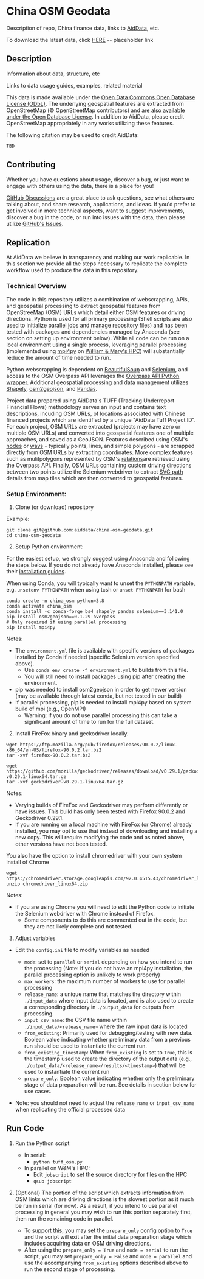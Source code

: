 # China OSM Geodata

Description of repo, China finance data, links to [AidData](https://www.aiddata.org/), etc.

To download the latest data, click [HERE](https://github.com/aiddata/china-osm-geodata/blob/master/README.md) -- placeholder link


## Description

Information about data, structure, etc

Links to data usage guides, examples, related material


This data is made available under the [Open Data Commons Open Database License (ODbL)](https://opendatacommons.org/licenses/odbl/summary/). The underlying geospatial features are extracted from OpenStreetMap (© OpenStreetMap contributors) and [are also available under the Open Database License](https://www.openstreetmap.org/copyright). In addition to AidData, please credit OpenStreetMap appropriately in any works utilizing these features.

The following citation may be used to credit AidData:
```
TBD
```


## Contributing

Whether you have questions about usage, discover a bug, or just want to engage with others using the data, there is a place for you!

[GitHub Discussions](https://github.com/aiddata/china-osm-geodata/discussions) are a great place to ask questions, see what others are talking about, and share research, applications, and ideas. If you'd prefer to get involved in more technical aspects, want to suggest improvements, discover a bug in the code, or run into issues with the data, then please utilize [GitHub's Issues](https://github.com/aiddata/china-osm-geodata/issues).



## Replication

At AidData we believe in transparency and making our work replicable. In this section we provide all the steps necessary to replicate the complete workflow used to produce the data in this repository.


### Technical Overview

The code in this repository utilizes a combination of webscrapping, APIs, and geospatial processing to extract geospatial features from OpenStreeMap (OSM) URLs which detail either OSM features or driving directions. Python is used for all primary processing (Shell scripts are also used to initialize parallel jobs and manage repository files) and has been tested with packages and dependencies managed by Anaconda (see section on setting up environment below). While all code can be run on a local environment using a single process, leveraging parallel processing (implemented using [mpi4py](https://github.com/mpi4py/mpi4py) on [William & Mary's HPC](https://www.wm.edu/offices/it/services/researchcomputing/atwm/index.php)) will substantially reduce the amount of time needed to run.

Python webscrapping is dependent on [BeautifulSoup](https://www.crummy.com/software/BeautifulSoup/bs4/doc/) and [Selenium](https://selenium-python.readthedocs.io/), and access to the OSM Overpass API leverages the [Overpass API Python wrapper](https://github.com/mvexel/overpass-api-python-wrapper). Additional geospatial processing and data management utilizes [Shapely](https://shapely.readthedocs.io/en/stable/manual.html), [osm2geojson](https://github.com/aspectumapp/osm2geojson), and [Pandas](https://pandas.pydata.org/).

Project data prepared using AidData's TUFF (Tracking Underreport Financial Flows) methodology serves an input and contains text descriptions, incuding OSM URLs, of locations associated with Chinese financed projects which are identified by a unique "AidData Tuff Project ID". For each project, OSM URLs are extracted (projects may have zero or multiple OSM URLs) and converted into geospatial features one of multiple approaches, and saved as a GeoJSON. Features described using OSM's [nodes](https://wiki.openstreetmap.org/wiki/Node) or [ways](https://wiki.openstreetmap.org/wiki/Way) - typically points, lines, and simple polygons - are scrapped directly from OSM URLs by extracting coordinates. More complex features such as mulitpolygons represented by OSM's [relations](https://wiki.openstreetmap.org/wiki/Relation)are retrieved using the Overpass API. Finally, OSM URLs containing custom driving directions between two points utilize the Selenium webdriver to extract [SVG path](https://www.w3.org/TR/SVG/paths.html) details from map tiles which are then converted to geospatial features.


### Setup Environment:

1. Clone (or download) repository

Example:
```
git clone git@github.com:aiddata/china-osm-geodata.git
cd china-osm-geodata
```

2. Setup Python environment:

For the easiest setup, we strongly suggest using Anaconda and following the steps below. If you do not already have Anaconda installed, please see their [installation guides](https://docs.anaconda.com/anaconda/install/index.html).

When using Conda, you will typically want to unset the `PYTHONPATH` variable, e.g. `unsetenv PYTHONPATH` when using tcsh or `unset PYTHONPATH` for bash

```
conda create -n china_osm python=3.8
conda activate china_osm
conda install -c conda-forge bs4 shapely pandas selenium==3.141.0
pip install osm2geojson==0.1.29 overpass
# Only required if using parallel processing
pip install mpi4py
```

Notes:
- The `environment.yml` file is available with specific versions of packages installed by Conda if needed (specific Selenium version specified above).
    - Use `conda env create -f environment.yml` to builds from this file.
    - You will still need to install packages using pip after creating the environment.
- pip was needed to install osm2geojson in order to get newer version (may be available through latest conda, but not tested in our build)
- If parallel processing, pip is needed to install mpi4py based on system build of mpi (e.g., OpenMPI)
    - Warning: if you do not use parallel processing this can take a significant amount of time to run for the full dataset.


2. Install FireFox binary and geckodriver locally.

```
wget https://ftp.mozilla.org/pub/firefox/releases/90.0.2/linux-x86_64/en-US/firefox-90.0.2.tar.bz2
tar -xvf firefox-90.0.2.tar.bz2

wget https://github.com/mozilla/geckodriver/releases/download/v0.29.1/geckodriver-v0.29.1-linux64.tar.gz
tar -xvf geckodriver-v0.29.1-linux64.tar.gz
```
Notes:
- Varying builds of FireFox and Geckodriver may perform differently or have issues. This build has only been tested with Firefox 90.0.2 and Geckodriver 0.29.1.
- If you are running on a local machine with FireFox (or Chrome) already installed, you may opt to use that instead of downloading and installing a new copy. This will require modifying the code and as noted above, other versions have not been tested.


You also have the option to install chromedriver with your own system install of Chrome
```
wget https://chromedriver.storage.googleapis.com/92.0.4515.43/chromedriver_linux64.zip
unzip chromedriver_linux64.zip
```
Notes:
- If you are using Chrome you will need to edit the Python code to initiate the Selenium webdriver with Chrome instead of Firefox.
    - Some components to do this are commented out in the code, but they are not likely complete and not tested.


3. Adjust variables

- Edit the `config.ini` file to modify variables as needed
    - `mode`: set to `parallel` or `serial` depending on how you intend to run the processing (Note: if you do not have an mpi4py installation, the parallel processing option is unlikely to work properly)
    - `max_workers`: the maximum number of workers to use for parallel processing
    - `release_name`: a unique name that matches the directory within `./input_data` where input data is located, and is also used to create a corresponding directory in `./output_data` for outputs from processing.
    - `input_csv_name`: the CSV file name within `./input_data/<release_name>` where the raw input data is located
    - `from_existing`: Primarily used for debugging/testing with new data. Boolean value indicating whether preliminary data from a previous run should be used to instantiate the current run.
    - `from_existing_timestamp`: When `from_existing` is set to `True`, this is the timestamp used to create the directory of the output data (e.g., `./output_data/<release_name>/results/<timestamp>`) that will be used to instantiate the current run
    - `prepare_only`: Boolean value indicating whether only the preliminary stage of data preparation will be run. See details in section below for use cases.


- Note: you should not need to adjust the `release_name` or `input_csv_name` when replicating the official processed data


## Run Code

1. Run the Python script
    - In serial:
        - `python tuff_osm.py`
    - In parallel on W&M's HPC:
        - Edit `jobscript` to set the source directory for files on the HPC
        - `qsub jobscript`

2. (Optional) The portion of the script which extracts information from OSM links which are driving directions is the slowest portion as it much be run in serial (for now). As a result, if you intend to use parallel processing in general you may wish to run this portion separately first, then run the remaining code in parallel.
    - To support this, you may set the `prepare_only` config option to `True` and the script will exit after the initial data preparation stage which includes acquiring data on OSM driving directions.
    - After using the `prepare_only = True` and `mode = serial` to run the script, you may set `prepare_only = False` and `mode = parallel` and use the accompanying `from_existing` options described above to run the second stage of processing.